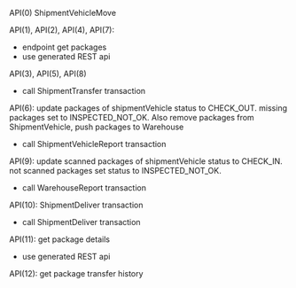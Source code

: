 API(0) ShipmentVehicleMove

API(1), API(2), API(4), API(7):
- endpoint get packages
- use generated REST api

API(3), API(5), API(8)
- call ShipmentTransfer transaction

API(6): update packages of shipmentVehicle status to CHECK_OUT. missing packages set to INSPECTED_NOT_OK. Also remove packages from ShipmentVehicle, push packages to Warehouse
- call ShipmentVehicleReport transaction

API(9): update scanned packages of shipmentVehicle status to CHECK_IN. not scanned packages set status to INSPECTED_NOT_OK.
- call WarehouseReport transaction

API(10): ShipmentDeliver transaction
- call ShipmentDeliver transaction

API(11): get package details
- use generated REST api

API(12): get package transfer history
